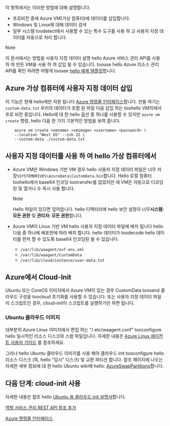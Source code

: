 


이 항목에서는 이러한 방법에 대해 설명합니다.

* 프로비전 중에 Azure VM(가상 컴퓨터)에 데이터를 삽입합니다.
* Windows 및 Linux에 대해 데이터 검색
* 일부 시스템 toodetect에서 사용할 수 있는 특수 도구를 사용 하 고 사용자 지정 데이터를 자동으로 처리 합니다.

> [!NOTE]
> 이 문서에서는 방법을 사용자 지정 데이터 설명 hello Azure 서비스 관리 API를 사용 하 여 만든 VM을 사용 하 여 삽입 될 수 있습니다. toouse hello Azure 리소스 관리 API를 확인 하려면 어떻게 toosee [hello 예제 템플릿](https://github.com/Azure/azure-quickstart-templates/tree/master/101-vm-customdata)합니다.
> 
> 

## <a name="injecting-custom-data-into-your-azure-virtual-machine"></a>Azure 가상 컴퓨터에 사용자 지정 데이터 삽입
이 기능은 현재 hello에만 지원 됩니다 [Azure 명령줄 인터페이스](https://github.com/Azure/azure-xplat-cli)합니다. 만들 여기는 `custom-data.txt` 우리의 데이터가 포함 된 파일 다음 삽입 하는 toohello VM의에서 프로 비전 중입니다. Hello에 대 한 hello 옵션 중 하나를 사용할 수 있지만 `azure vm create` 명령, hello 다음 한 가지 기본적인 방법을 보여 줍니다.

```
    azure vm create <vmname> <vmimage> <username> <password> \  
    --location "West US" --ssh 22 \  
    --custom-data ./custom-data.txt  
```


## <a name="using-custom-data-in-hello-virtual-machine"></a>사용자 지정 데이터를 사용 하 여 hello 가상 컴퓨터에서
* Azure VM은 Windows 기반 VM 경우 hello 사용자 지정 데이터 파일은 너무 저장`%SYSTEMDRIVE%\AzureData\CustomData.bin`합니다. Hello 로컬 컴퓨터 toohello에서 base64 인코딩 tootransfer를 없었지만 새 VM은 자동으로 디코딩된 및 열거나 수 즉시 사용 합니다.
  
  > [!NOTE]
  > Hello 파일이 있으면 덮어씁니다. hello 디렉터리에 hello 보안 설정이 너무**시스템: 모든 권한** 및 **관리자: 모든 권한**합니다.
  > 
  > 
* Azure VM이 Linux 기반 VM hello 사용자 지정 데이터 파일에 배치 됩니다 hello 다음 중 하나에 배포판에 따라 배치 합니다. hello 데이터가 toodecode hello 데이터를 먼저 할 수 있도록 base64 인코딩된 될 수 있습니다.
  
  * `/var/lib/waagent/ovf-env.xml`
  * `/var/lib/waagent/CustomData`
  * `/var/lib/cloud/instance/user-data.txt` 

## <a name="cloud-init-on-azure"></a>Azure에서 Cloud-Init
Ubuntu 또는 CoreOS 이미지에서 Azure VM이 있는 경우 CustomData toosend 클라우드 구성을 toocloud 초기화를 사용할 수 있습니다. 또는 사용자 지정 데이터 파일이 스크립트인 경우, cloud-init이 스크립트를 실행하기만 하면 됩니다.

### <a name="ubuntu-cloud-images"></a>Ubuntu 클라우드 이미지
대부분의 Azure Linux 이미지에서 편집 하는 "/ etc/waagent.conf" tooconfigure hello 일시적인 리소스 디스크와 스왑 파일입니다. 자세한 내용은 [Azure Linux 에이전트 사용자 가이드](../articles/virtual-machines/linux/agent-user-guide.md?toc=%2fazure%2fvirtual-machines%2flinux%2ftoc.json) 를 참조하세요.

그러나 hello Ubuntu 클라우드 이미지를 사용 해야 클라우드 init tooconfigure hello 리소스 디스크 (즉, hello "임시" 디스크) 및 교환 파티션 합니다. 참조 페이지에 나오는 자세한 세부 정보에 대 한 hello Ubuntu wiki에 hello: [AzureSwapPartitions](https://wiki.ubuntu.com/AzureSwapPartitions)합니다.

<!--Every topic should have next steps and links toohello next logical set of content tookeep hello customer engaged-->
## <a name="next-steps-using-cloud-init"></a>다음 단계: cloud-init 사용
자세한 내용은 참조 hello [Ubuntu 용 클라우드 init 설명서](https://help.ubuntu.com/community/CloudInit)합니다.

<!--Link references-->
[역할 서비스 관리 REST API 참조 추가](http://msdn.microsoft.com/library/azure/jj157186.aspx)

[Azure 명령줄 인터페이스](https://github.com/Azure/azure-xplat-cli)

